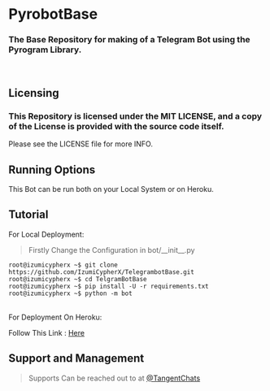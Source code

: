 # PyrobotBase

### The Base Repository for making of a Telegram Bot using the Pyrogram Library.
<br>

## Licensing 
### This Repository is licensed under the MIT LICENSE, and a copy of the License is provided with the source code itself.
Please see the LICENSE file for more INFO.

## Running Options
This Bot can be run both on your Local System or on Heroku.

## Tutorial
For Local Deployment:

> Firstly Change the Configuration in bot/\_\_init\_\_.py
```console
root@izumicypherx ~$ git clone https://github.com/IzumiCypherX/TelegrambotBase.git
root@izumicypherx ~$ cd TelgramBotBase
root@izumicypherx ~$ pip install -U -r requirements.txt
root@izumicypherx ~$ python -m bot
```
<br>
For Deployment On Heroku:

Follow This Link : [Here](https://heroku.com/deploy?template=https://github.com/IzumiCypherX/TelegramBotBase)

## Support and Management
> Supports Can be reached out to at [@TangentChats](https://telegram.dog/TangentChats)

